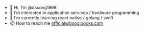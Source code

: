 - 👋 Hi, I’m @dssong1998
- 👀 I’m interested in application services / hardware programming
- 🌱 I’m currently learning react native / golang / swift
- 📫 How to reach me official@boogibooks.com

<!---
dssong1998/dssong1998 is a ✨ special ✨ repository because its `README.md` (this file) appears on your GitHub profile.
You can click the Preview link to take a look at your changes.
--->
